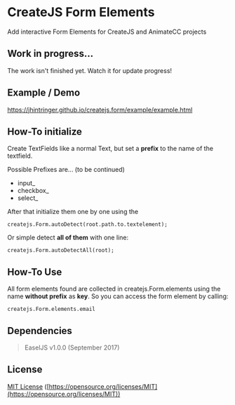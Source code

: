 # CreateJS Form Elements
Add interactive Form Elements for CreateJS and AnimateCC projects

## Work in progress...
The work isn't finished yet. Watch it for update progress!

## Example / Demo
https://jhintringer.github.io/createjs.form/example/example.html

## How-To initialize
Create TextFields like a normal Text, but set a **prefix** to the name of the textfield.

Possible Prefixes are... (to be continued)
	
- input_
- checkbox_
- select_


After that initialize them one by one using the 

``
	createjs.Form.autoDetect(root.path.to.textelement);
``

Or simple detect **all of them** with one line:

``
	createjs.Form.autoDetectAll(root);
``

## How-To Use
All form elements found are collected in createjs.Form.elements using the name **without prefix** as **key**. So you can access the form element by calling:

``
	createjs.Form.elements.email
``


## Dependencies

> EaselJS v1.0.0 (September 2017)

## License

[MIT License](https://opensource.org/licenses/MIT) 
([https://opensource.org/licenses/MIT](https://opensource.org/licenses/MIT))
